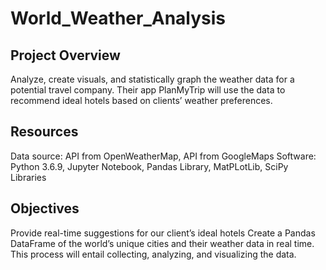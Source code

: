 # World_Weather_Analysis

## Project Overview

Analyze, create visuals, and statistically graph the weather data for a potential travel company. Their app PlanMyTrip will use the data to recommend ideal hotels based on clients’ weather preferences.

## Resources

Data source: API from OpenWeatherMap, API from GoogleMaps
Software: Python 3.6.9, Jupyter Notebook, Pandas Library, MatPLotLib, SciPy Libraries

## Objectives

Provide real-time suggestions for our client’s ideal hotels
Create a Pandas DataFrame of the world’s unique cities and their weather data in real time. This process will entail collecting, analyzing, and visualizing the data.
